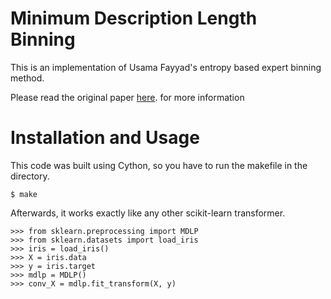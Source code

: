 # Minimum Description Length Binning

This is an implementation of Usama Fayyad's entropy based
expert binning method.

Please read the original paper
<a href="http://ijcai.org/Past%20Proceedings/IJCAI-93-VOL2/PDF/022.pdf">here</a>.
for more information

# Installation and Usage

This code was built using Cython, so you have to run the makefile
in the directory.
```
$ make
```

Afterwards, it works exactly like any other scikit-learn
transformer.

```
>>> from sklearn.preprocessing import MDLP
>>> from sklearn.datasets import load_iris
>>> iris = load_iris()
>>> X = iris.data
>>> y = iris.target
>>> mdlp = MDLP()
>>> conv_X = mdlp.fit_transform(X, y)
```
